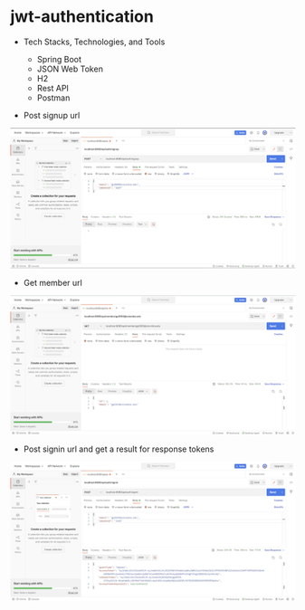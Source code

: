 # jwt-authentication

* Tech Stacks, Technologies, and Tools
  * Spring Boot
  * JSON Web Token
  * H2
  * Rest API
  * Postman
  
* Post signup url

![Post-Signup](src/main/resources/static/img/1.PNG)

* Get member url

![Get-Member](src/main/resources/static/img/2.PNG)

* Post signin url and get a result for response tokens

![Post-Signin](src/main/resources/static/img/3.PNG)
